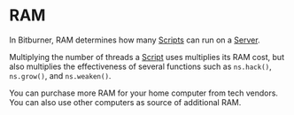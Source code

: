 # RAM

In Bitburner, RAM determines how many [Scripts](scripts.md) can run on a [Server](servers.md).

Multiplying the number of threads a [Script](scripts.md) uses multiplies its RAM cost, but also multiplies the effectiveness of several functions such as `ns.hack()`, `ns.grow()`, and `ns.weaken()`.

You can purchase more RAM for your home computer from tech vendors.
You can also use other computers as source of additional RAM.
